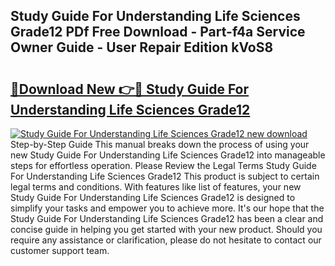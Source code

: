 ## Study Guide For Understanding Life Sciences Grade12 PDf Free Download - Part-f4a Service Owner Guide - User Repair Edition kVoS8

# <h2><a href="http://bc75645.oget.top/?id=Study+Guide+For+Understanding+Life+Sciences+Grade12">🔗Download New 👉🔴 Study Guide For Understanding Life Sciences Grade12</a></h2>

[![Study Guide For Understanding Life Sciences Grade12 new download](https://i.imgur.com/5g1atiW.png)](http://bc75645.oget.top/?id=Study+Guide+For+Understanding+Life+Sciences+Grade12)
Step-by-Step Guide This manual breaks down the process of using your new Study Guide For Understanding Life Sciences Grade12 into manageable steps for effortless operation. Please Review the Legal Terms Study Guide For Understanding Life Sciences Grade12 This product is subject to certain legal terms and conditions. With features like list of features, your new Study Guide For Understanding Life Sciences Grade12 is designed to simplify your tasks and empower you to achieve more. It's our hope that the Study Guide For Understanding Life Sciences Grade12 has been a clear and concise guide in helping you get started with your new product. Should you require any assistance or clarification, please do not hesitate to contact our customer support team.
